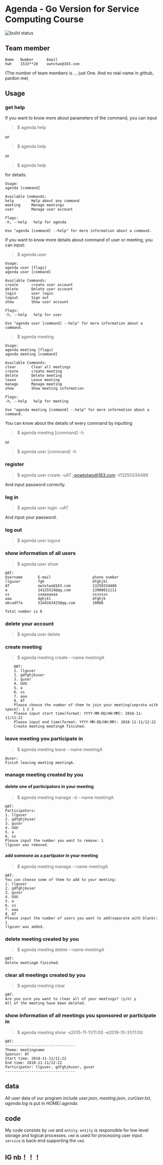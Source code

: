 # Agenda - Go Version for Service Computing Course

![build status](https://travis-ci.org/owtotwo/agenda.svg?branch=master)

## Team member

``` info
Name   Number      Email
hwh    1533**20    owtotwo@163.com

```

(The number of team members is ... just One. And no real-name in github, pardon me)

## Usage

### get help

If you want to know more about parameters of the command, you can input

> $ agenda help

or

> $ agenda help

or

> $ agenda help

for details:

``` log
Usage:
agenda [command]

Available Commands:
help        Help about any command
meeting     Manage meetings
user        Manage user account

Flags:
-h, --help   help for agenda

Use "agenda [command] --help" for more information about a command.
```

If you want to know more details about command of user or meeting, you can input:

> $ agenda user

``` log
Usage:
agenda user [flags]
agenda user [command]

Available Commands:
create      create user account
delete      Delete user account
login       user login
logout      Sign out
show        Show user account

Flags:
-h, --help   help for user

Use "agenda user [command] --help" for more information about a command.
```

> $ agenda meeting

``` log
Usage:
agenda meeting [flags]
agenda meeting [command]

Available Commands:
clear       Clear all meetings
create      create meeting
delete      Delete meeting
leave       Leave meeting
manage      Manage meeting
show        Show meeting information

Flags:
-h, --help   help for meeting

Use "agenda meeting [command] --help" for more information about a command.
```

You can know about the details of every command by inputting

> $ agenda meeting [command] -h

or

> $ agenda user [command] -h

### register

> $ agenda user create -uAT -eowtotwo@163.com -t13250334488

And input password correctly.

### log in

> $ agenda user login -uAT

And input your password.

### log out

> $ agenda user logout

### show information of all users

> $ agenda user show

``` log
@AT:
Username       E-mail                   phone number
llguser        fgh                      dfghjkl
AT             owtotwo@163.com          13250334488
a              14125514@qq.com          13900011111
ss             saaaaaaaa                sssssss
aaa            dghjkl                   dfghjk
abcadffa       5164163423@qq.com        10086

Total number is 6
```

### delete your account

> $ agenda user delete

### create meeting

> $ agenda meeting create --name meetingA

``` log
    @AT:
    1. llguser
    2. gdfghjkuser
    3. guser
    4. UUU
    5. a
    6. ss
    7. aaa
    8. AT
    Please choose the number of them to join your meeting(seprate with space): 1 2 3
    Please input start time(format: YYYY-MM-DD/HH:MM): 2018-11-11/11:22
    Please input end time(format: YYYY-MM-DD/HH:MM): 2018-11-11/12:22
    Create meeting meetingA finished.
```

### leave meeting you participate in

> $ agenda meeting leave --name meetingA

``` log
@user:
Finish leaving meeting meetingA.
```

### manage meeting created by you

#### delete one of participators in your meeting

> $ agenda meeting manage -d --name meetingA

``` log
@AT:
Participators:
1. llguser
2. gdfghjkuser
3. guser
4. UUU
5. a
6. ss
Please input the number you want to remove: 1
llguser was removed.
```

#### add someone as a partipator in your meeting

> $ agenda meeting manage --name meetingA

``` log
@AT:
You can choose some of them to add to your meeting:
1. llguser
2. gdfghjkuser
3. guser
4. UUU
5. a
6. ss
7. aaa
8. AT
Please input the number of users you want to add(separate with blank): 1
llguser was added.
```

### delete meeting created by you

> $ agenda meeting delete --name meetingA

``` log
@AT:
Delete meetingA finished.
```

### clear all meetings created by you

> $ agenda meeting clear

``` log
@AT:
Are you sure you want to clear all of your meetings? (y/n) y
All of the meeting have been deleted.
```

### show information of all meetings you sponsored or participate in

> $ agenda meeting show -s2015-11-11/11:00 -e2019-10-31/11:00

``` log
@AT:
--·--·--·--·--·--·--·--·--·--·--
Theme: meetingname
Sponsor: AT
Start time: 2018-11-11/11:22
End time: 2018-11-11/12:22
Participator: llguser, gdfghjkuser, guser
--·--·--·--·--·--·--·--·--·--·--
```

## data

All user data of our program include _user.json_, _meeting.json_, _curUser.txt_, _agenda.log_ is put in _HOME/.agenda_.

## code

My code consists by `cmd` and `entity`. `entity` is responsible for low-level storage and logical processes. `cmd` is used for processing user input. `service` is back-end supporting the `cmd`.

## IG nb！！！